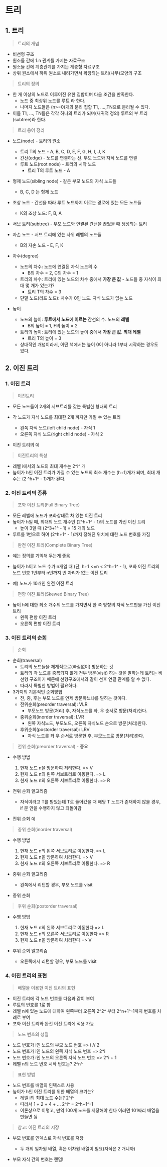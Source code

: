 # 트리



## 1. 트리



> 트리의 개념

- 비선형 구조
- 원소들 간에 1:n 관계를 가지는 자료구조
- 원소들 간에 계층관계를 가지는 계층형 자료구조
- 상위 원소에서 하위 원소로 내려가면서 확장되는 트리(나무)모양의 구조



> 트리의 정의

- 한 개 이상의 노드로 이루어진 유한 집합이며 다음 조건을 만족한다.
  - 노드 중 최상위 노드를 루트 라 한다.
  - 나머지 노드들은 (n>=0)개의 분리 집합 T1, ....,TN으로 분리될 수 있다.
- 이들 T1, ..., TN들은 각각 하나의 트리가 되며(재귀적 정의) 루트의 부 트리(subtree)라 한다.



> 트리 용어 정리

- 노드(node) - 트리의 원소
  - 트리 T의 노드 - A, B, C, D, E, F, G, H, I, J, K
  - 간선(edge) - 노드를 연결하는 선. 부모 노드와 자식 노드를 연결
  - 루트 노드(root node) - 트리의 시작 노드
    - 트리 T의 루트 노드 - A
- 형제 노드(sibling node) - 같은 부모 노드의 자식 노드들
  - B, C, D 는 형제 노드
- 조상 노드 - 간선을 따라 루트 노드까지 이르는 경로에 있는 모든 노드들
  - K의 조상 노드: F, B, A
- 서브 트리(subtree) - 부모 노드와 연결된 간선을 끊었을 때 생성되는 트리
- 자손 노드 - 서브 트리에 있는 사위 레벨의 노드들
  - B의 자손 노드 - E, F, K
- 차수(degree)
  - 노드의 차수: 노드에 연결된 자식 노드의 수
    - B의 차수 = 2, C의 차수 = 1
  - 트리의 차수: 트리에 있는 노드의 차수 중에서 **가장 큰 값** - 노드들 중 자식이 최대 몇 개가 있는가?
    - 트리 T의 차수 = 3
  - 단말 노드(리프 노드): 차수가 0인 노드. 자식 노드가 없는 노드

- 높이
  - 노드의 높이: **루트에서 노드에 이르는** 간선의 수. 노드의 **레벨**
    - B의 높이 = 1, F의 높이 = 2
  - 트리의 높이: 트리에 있는 노드의 높이 중에서 **가장 큰 값**. **최대 레벨**
    - 트리 T의 높이 = 3
  - 상대적인 개념이라서, 어떤 책에서는 높이 0이 아니라 1부터 시작하는 경우도 있다.



## 2. 이진 트리

### 1. 이진 트리

> 이진트리

- 모든 노드들이 2개의 서브트리를 갖는 특별한 형태의 트리

- 각 노드가 자식 노드를 최대한 2개 까지만 가질 수 있는 트리
  - 왼쪽 자식 노드(left child node) - 자식 1
  - 오른쪽 자식 노드(right child node) - 자식 2
- 이진 트리의 예



> 이진트리의 특성

- 레벨 i에서의 노드의 최대 개수는 2^i^ 개
- 높이가 h인 이진 트리가 가질 수 있는 노드의 최소 개수는 (h+1)개가 되며, 최대 개수는 (2 ^h+1^ - 1)개가 된다.



### 2. 이진 트리의 종류

> 포화 이진 트리(Full Binary Tree)

- 모든 레벨에 노드가 포화상태로 차 있는 이진 트리
- 높이가 h일 때, 최대의 노드 개수인 (2^h+1^ - 1)의 노드를 가진 이진 트리
  - 높이 3일 때 (2^3+1^ - 1) = 15 개의 노드
- 루트를 1번으로 하여 (2^h+1^ - 1)까지 정해진 위치에 대한 노드 번호를 가짐



> 완전 이진 트리(Complete Binary Tree)

- 얘는 정의를 기억해 두는게 좋음

- 높이가 h이고 노드 수가 n개일 때 (단, h+1 <=n < 2^h+1^ - 1), 포화 이진 트리의 노드 번호 1번부터 n번까지 빈 자리가 없는 이진 트리
- 예) 노드가 10개인 완전 이진 트리



> 편향 이진 트리(Skewed Binary Tree)

- 높이 h에 대한 최소 개수의 노드를 가지면서 한 쪽 방향의 자식 노드만을 가진 이진 트리
  - 왼쪽 편향 이진 트리
  - 오른쪽 편향 이진 트리



### 3. 이진 트리의 순회

> 순회

- 순회(traversal)
  - 트리의 노드들을 체계적으로(빠짐없이) 방문하는 것
  -  트리의 각 노드를 중복되지 않게 전부 방문(visit) 하는 것을 말하는데 트리는 비 선형 구조이기 때문에 선형구조에서와 같이 선후 연결 관계를 알 수 없다.
  - 따라서 특별한 방법이 필요하다.
- 3가지의 기본적인 순회방법
  - 전, 중, 후는 부모 노드를 언제 방문하느냐를 말하는 것이다.
  - 전위순회(preorder traversal): VLR
    - 부모노드 방문(처리) 후, 자식노드를 좌, 우 순서로 방문(처리)한다.
  - 중위순회(inorder traversal): LVR
    - 왼쪽 자식노드, 부모노드, 오른쪽 자식노드 순으로 방문(처리)한다.
  - 후위순회(postorder traversal): LRV
    - 자식 노드를 좌 우 순서로 방문한 후, 부모노드로 방문(처리)한다.



> 전위 순회(preorder traversal) - **중요**

- 수행 방법
  1) 현재 노드 n을 방문하여 처리한다. => V
  2) 현재 노드 n의 왼쪽 서브트리로 이동한다. => L
  3) 현재 노드 n의 오른쪽 서브트리로 이동한다. => R
- 전위 순회 알고리즘
  - 자식이라고 T를 받았는데 T로 들어갔을 때 해당 T 노드가 존재하지 않을 경우, if 문 안을 수행하지 않고 되돌아감

- 전위 순회 예



> 중위 순회(inorder traversal)

- 수행 방법
  1) 현재 노드 n의 왼쪽 서브트리로 이동한다. => L
  2) 현재 노드 n을 방문하여 처리한다. => V
  3) 현재 노드 n의 오른쪽 서브트리로 이동한다. => R 

- 중위 순회 알고리즘
  - 왼쪽에서 리턴할 경우, 부모 노드를 visit
- 중위 순회



> 후위 순회(postorder traversal)

- 수행 방법
  1. 현재 노드 n의 왼쪽 서브트리로 이동한다 => L
  2. 현재 노드 n의 오른쪽 서브트리로 이동한다 => R
  3. 현재 노드 n을 방문하여 처리한다 => V

- 후위 순회 알고리즘
  - 오른쪽에서 리턴할 경우, 부모 노드를 visit



### 4. 이진 트리의 표현



> 배열을 이용한 이진 트리의 표현

- 이진 트리에 각 노드 번호를 다음과 같이 부여
- 루트의 번호를 1로 함
- 레벨 n에 있는 노드에 대하여 왼쪽부터 오른쪽 2^2^ 부터 2^n+1^-1까지 번호를 차례로 부여
- 포화 이진 트리와 완전 이진 트리에 적용 가능



> 노드 번호의 성질

- 노드 번호가 i인 노드의 부모 노드 번호 => i // 2
- 노드 번호가 i인 노드의 왼쪽 자식 노드 번호 => 2*i
- 노드 번호가 i인 노드의 오른쪽 자식 노드 번호 => 2*i + 1
- 레벨 n의 노드 번호 시작 번호는? 2^n^



> 표현 방법

- 노드 번호를 배열의 인덱스로 사용
- 높이가 h인 이진 트리를 위한 배열의 크기는?
  - 레벨 i의 최대 노드 수는? 2^i^
  - 따라서 1 + 2 + 4 + ... 2^i^ = 2^h+1^-1
  - 이론상으로 이렇고, 만약 100개 노드를 저장해야 한다 이러면 101짜리 배열을 만들면 됨



> 참고: 이진 트리의 저장

- 부모 번호를 인덱스로 자식 번호를 저장
  - 두 개의 일차원 배열, 혹은 이차원 배열이 필요(자식은 2 개니까)

- 부모 자식 간의 번호는 랜덤!

